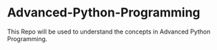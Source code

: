 # Advanced-Python-Programming
This Repo will be used to understand the concepts in Advanced Python Programming.
